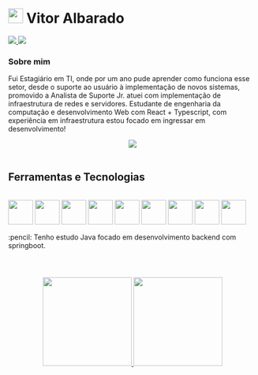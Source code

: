 # <img height="30em" src="https://user-images.githubusercontent.com/63800945/199643073-4b0c3872-4adc-4c98-a2fa-dce11e5e91b9.png" /> Vitor Albarado

<div><a href = "mailto:vitor.jardina@gmail.com"><img src="https://img.shields.io/badge/Gmail-D14836?style=for-the-badge&logo=gmail&logoColor=white" target="_blank"></a><a href="https://www.linkedin.com/in/vitor-albarado-0b669ab1" target="_blank"> <img src="https://img.shields.io/badge/LinkedIn-0077B5?style=for-the-badge&logo=linkedin&logoColor=white" target="_blank"></a></div>

### Sobre mim
<p>Fui Estagiário em TI, onde por um ano pude aprender como funciona esse setor, desde o suporte ao usuário à
implementação de novos sistemas, promovido a Analista de Suporte Jr. atuei com implementação de
infraestrutura de redes e servidores. Estudante de engenharia da computação e desenvolvimento Web com React + Typescript, com experiência em infraestrutura estou focado em ingressar
em desenvolvimento!</p>
<div align="center"><img src="https://user-images.githubusercontent.com/63800945/199640089-532e9b9d-9a7d-461f-8030-ce079d6be778.gif"/></div>
<br>

## Ferramentas e Tecnologias
<br>
<div>
<img height="50em" src="https://cdn.jsdelivr.net/gh/devicons/devicon/icons/css3/css3-plain-wordmark.svg" />
<img height="50em" src="https://cdn.jsdelivr.net/gh/devicons/devicon/icons/html5/html5-plain-wordmark.svg" />
<img height="50em" src="https://cdn.jsdelivr.net/gh/devicons/devicon/icons/bootstrap/bootstrap-plain-wordmark.svg" />
<img height="50em" src="https://cdn.jsdelivr.net/gh/devicons/devicon/icons/sass/sass-original.svg" />
<img height="50em" src="https://cdn.jsdelivr.net/gh/devicons/devicon/icons/javascript/javascript-plain.svg" />
<img height="50em" src="https://cdn.jsdelivr.net/gh/devicons/devicon/icons/typescript/typescript-plain.svg" />
<img height="50em" src="https://cdn.jsdelivr.net/gh/devicons/devicon/icons/react/react-original-wordmark.svg" />

<img height="50em" src="https://cdn.jsdelivr.net/gh/devicons/devicon/icons/docker/docker-plain-wordmark.svg" />
<img height="50em" src="https://cdn.jsdelivr.net/gh/devicons/devicon/icons/linux/linux-plain.svg" />
</div>
<p>:pencil: Tenho estudo Java focado em desenvolvimento backend com springboot.</p>

# 
<br>

<div align="center"><a href="https://github.com/vitorAlbarado"> <img height="180em" src="https://github-readme-stats.vercel.app/api?username=vitorAlbarado&show_icons=true&theme=radical&include_all_commits=true&count_private=true"/> <img height="180em" src="https://github-readme-stats.vercel.app/api/top-langs/?username=vitorAlbarado&layout=compact&langs_count=7&theme=radical"/> </div>



